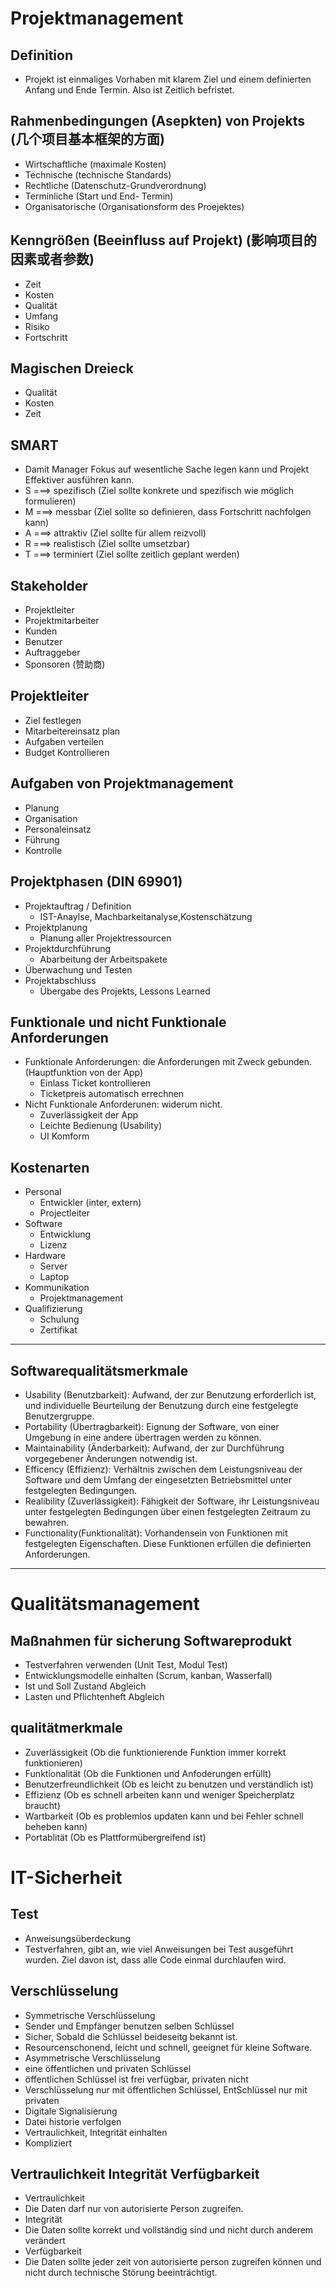 # Projektmanagement
## Definition
 - Projekt ist einmaliges Vorhaben mit klarem Ziel und einem definierten Anfang und Ende Termin. Also ist Zeitlich befristet.
## Rahmenbedingungen (Asepkten) von Projekts (几个项目基本框架的方面)
  - Wirtschaftliche (maximale Kosten)
  - Technische (technische Standards)
  - Rechtliche (Datenschutz-Grundverordnung)
  - Terminliche (Start und End- Termin)
  - Organisatorische (Organisationsform des Proejektes)
## Kenngrößen (Beeinfluss auf Projekt) (影响项目的因素或者参数)
  - Zeit 
  - Kosten
  - Qualität
  - Umfang
  - Risiko
  - Fortschritt
## Magischen Dreieck
 - Qualität
 - Kosten
 - Zeit
## SMART
  - Damit Manager Fokus auf wesentliche Sache legen kann und Projekt Effektiver ausführen kann.
  - S ===> 	spezifisch (Ziel sollte konkrete und spezifisch wie möglich formulieren)
  - M	===>	messbar (Ziel sollte so definieren, dass Fortschritt nachfolgen kann)
  - A	===>	attraktiv (Ziel sollte für allem reizvoll)
  - R	===>	realistisch (Ziel sollte umsetzbar)
  - T	===>	terminiert (Ziel sollte zeitlich geplant werden)
## Stakeholder
  -	Projektleiter
  -	Projektmitarbeiter
  -	Kunden
  -	Benutzer
  -	Auftraggeber
  -	Sponsoren (赞助商)
## Projektleiter
  - Ziel festlegen
  - Mitarbeitereinsatz plan
  - Aufgaben verteilen
  - Budget Kontrollieren
## Aufgaben von Projektmanagement
  -	Planung
  -	Organisation
  -	Personaleinsatz
  -	Führung
  -	Kontrolle
## Projektphasen (DIN 69901)
  -	Projektauftrag / Definition
    - IST-Anaylse, Machbarkeitanalyse,Kostenschätzung
  -	Projektplanung 
    - Planung aller Projektressourcen
  -	Projektdurchführung
    - Abarbeitung der Arbeitspakete
  -	Überwachung und Testen
  -	Projektabschluss
    - Übergabe des Projekts, Lessons Learned
## Funktionale und nicht Funktionale Anforderungen
 - Funktionale Anforderungen: die Anforderungen mit Zweck gebunden. (Hauptfunktion von der App)
   - Einlass Ticket kontrollieren
   - Ticketpreis automatisch errechnen
 - Nicht Funktionale Anforderunen: widerum nicht.
   - Zuverlässigkeit der App
   - Leichte Bedienung (Usability)
   - UI Komform
## Kostenarten
 - Personal
   - Entwickler (inter, extern)
   - Projectleiter
 - Software
   - Entwicklung
   - Lizenz
 - Hardware
   - Server
   - Laptop
 - Kommunikation
   - Projektmanagement
 - Qualifizierung
   - Schulung
   - Zertifikat
------------------------------------------------------------------------
## Softwarequalitätsmerkmale
 - Usability (Benutzbarkeit):
Aufwand, der zur Benutzung erforderlich ist, und individuelle Beurteilung der Benutzung durch eine festgelegte Benutzergruppe.
 - Portability (Übertragbarkeit):
Eignung der Software, von einer Umgebung in eine andere übertragen werden zu können.
 - Maintainability (Änderbarkeit):
Aufwand, der zur Durchführung vorgegebener Änderungen notwendig ist.
 - Efficency (Effizienz):
Verhältnis zwischen dem Leistungsniveau der Software und dem Umfang der eingesetzten Betriebsmittel unter festgelegten Bedingungen.
 - Realibility (Zuverlässigkeit):
Fähigkeit der Software, ihr Leistungsniveau unter festgelegten Bedingungen über einen festgelegten Zeitraum zu bewahren.
 - Functionality(Funktionalität):
Vorhandensein von Funktionen mit festgelegten Eigenschaften. Diese Funktionen erfüllen die definierten Anforderungen.

------------------------------------------------------------------------

# Qualitätsmanagement
## Maßnahmen für sicherung Softwareprodukt
 - Testverfahren verwenden (Unit Test, Modul Test)
 - Entwicklungsmodelle einhalten (Scrum, kanban, Wasserfall)
 - Ist und Soll Zustand Abgleich
 - Lasten und Pflichtenheft Abgleich
## qualitätmerkmale
 - Zuverlässigkeit (Ob die funktionierende Funktion immer korrekt funktionieren)
 - Funktionalität (Ob die Funktionen und Anfoderungen erfüllt)
 - Benutzerfreundlichkeit (Ob es leicht zu benutzen und verständlich ist)
 - Effizienz (Ob es schnell arbeiten kann und weniger Speicherplatz braucht)
 - Wartbarkeit (Ob es problemlos updaten kann und bei Fehler schnell beheben kann)
 - Portablität (Ob es Plattformübergreifend ist)

# IT-Sicherheit
## Test
 - Anweisungsüberdeckung
  - Testverfahren, gibt an, wie viel Anweisungen bei Test ausgeführt wurden. Ziel davon ist, dass alle Code einmal durchlaufen wird.
## Verschlüsselung
 - Symmetrische Verschlüsselung
  - Sender und Empfänger benutzen selben Schlüssel
  - Sicher, Sobald die Schlüssel beideseitg bekannt ist.
  - Resourcenschonend, leicht und schnell, geeignet für kleine Software.
 - Asymmetrische Verschlüsselung
  - eine öffentlichen und privaten Schlüssel
  - öffentlichen Schlüssel ist frei verfügbar, privaten nicht
  - Verschlüsselung nur mit öffentlichen Schlüssel, EntSchlüssel nur mit privaten
 - Digitale Signalisierung
  - Datei historie verfolgen
  - Vertraulichkeit, Integrität einhalten
  - Kompliziert

## Vertraulichkeit Integrität Verfügbarkeit
 - Vertraulichkeit
  - Die Daten darf nur von autorisierte Person zugreifen.
 - Integrität
  - Die Daten sollte korrekt und vollständig sind und nicht durch anderem verändert
 - Verfügbarkeit
  - Die Daten sollte jeder zeit von autorisierte person zugreifen können und nicht durch technische Störung beeinträchtigt.